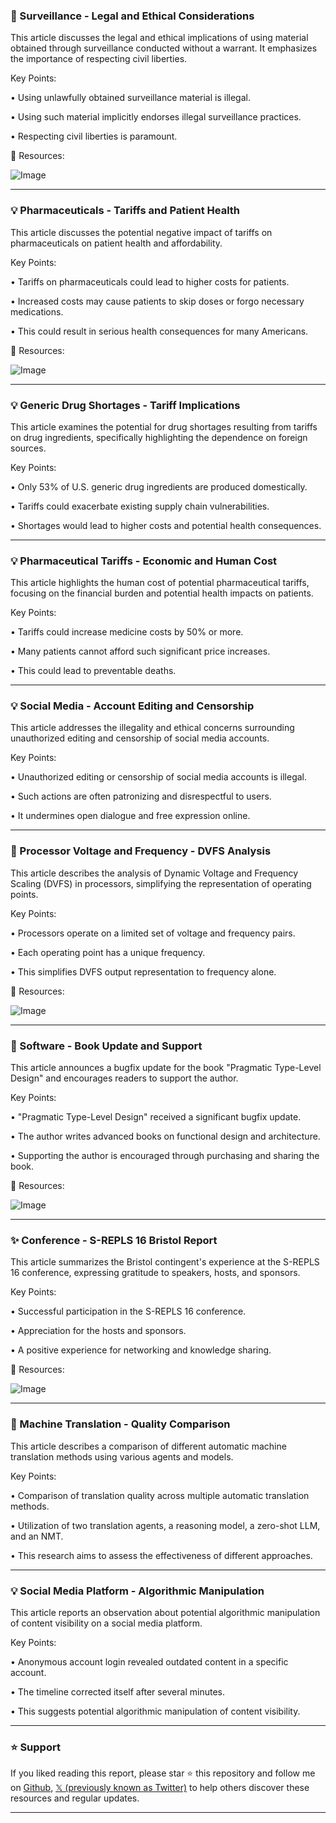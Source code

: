 ### 🤖 Surveillance - Legal and Ethical Considerations

This article discusses the legal and ethical implications of using material obtained through surveillance conducted without a warrant.  It emphasizes the importance of respecting civil liberties.

Key Points:

• Using unlawfully obtained surveillance material is illegal.


• Using such material implicitly endorses illegal surveillance practices.


•  Respecting civil liberties is paramount.



🔗 Resources:

![Image](https://pbs.twimg.com/media/Giuzv7bakAA3XJO?format=jpg&name=900x900)


---

### 💡 Pharmaceuticals - Tariffs and Patient Health

This article discusses the potential negative impact of tariffs on pharmaceuticals on patient health and affordability.

Key Points:

• Tariffs on pharmaceuticals could lead to higher costs for patients.


• Increased costs may cause patients to skip doses or forgo necessary medications.


•  This could result in serious health consequences for many Americans.



🔗 Resources:

![Image](https://pbs.twimg.com/media/GqZGJdMXMAEY3Dz?format=jpg&name=900x900)


---

### 💡 Generic Drug Shortages - Tariff Implications

This article examines the potential for drug shortages resulting from tariffs on drug ingredients, specifically highlighting the dependence on foreign sources.

Key Points:

• Only 53% of U.S. generic drug ingredients are produced domestically.


• Tariffs could exacerbate existing supply chain vulnerabilities.


• Shortages would lead to higher costs and potential health consequences.



---

### 💡 Pharmaceutical Tariffs - Economic and Human Cost

This article highlights the human cost of potential pharmaceutical tariffs, focusing on the financial burden and potential health impacts on patients.


Key Points:

• Tariffs could increase medicine costs by 50% or more.


• Many patients cannot afford such significant price increases.


• This could lead to preventable deaths.



---

### 💡 Social Media - Account Editing and Censorship

This article addresses the illegality and ethical concerns surrounding unauthorized editing and censorship of social media accounts.

Key Points:

• Unauthorized editing or censorship of social media accounts is illegal.


• Such actions are often patronizing and disrespectful to users.


• It undermines open dialogue and free expression online.


---

### 🤖 Processor Voltage and Frequency - DVFS Analysis

This article describes the analysis of Dynamic Voltage and Frequency Scaling (DVFS) in processors, simplifying the representation of operating points.

Key Points:

• Processors operate on a limited set of voltage and frequency pairs.


• Each operating point has a unique frequency.


• This simplifies DVFS output representation to frequency alone.



🔗 Resources:

![Image](https://pbs.twimg.com/tweet_video_thumb/GqXH1MubIAAt4zQ.jpg)


---

### 🚀 Software - Book Update and Support

This article announces a bugfix update for the book "Pragmatic Type-Level Design" and encourages readers to support the author.

Key Points:

• "Pragmatic Type-Level Design" received a significant bugfix update.


• The author writes advanced books on functional design and architecture.


• Supporting the author is encouraged through purchasing and sharing the book.



🔗 Resources:

![Image](https://pbs.twimg.com/media/GqKukk2boAAXXf3?format=jpg&name=small)


---

### ✨ Conference - S-REPLS 16 Bristol Report

This article summarizes the Bristol contingent's experience at the S-REPLS 16 conference, expressing gratitude to speakers, hosts, and sponsors.

Key Points:

• Successful participation in the S-REPLS 16 conference.


• Appreciation for the hosts and sponsors.


• A positive experience for networking and knowledge sharing.



🔗 Resources:

![Image](https://pbs.twimg.com/media/Gnmph_mXEAAtWxt?format=jpg&name=small)


---

### 🤖 Machine Translation - Quality Comparison

This article describes a comparison of different automatic machine translation methods using various agents and models.

Key Points:

• Comparison of translation quality across multiple automatic translation methods.


• Utilization of two translation agents, a reasoning model, a zero-shot LLM, and an NMT.


•  This research aims to assess the effectiveness of different approaches.



---

### 💡 Social Media Platform - Algorithmic Manipulation

This article reports an observation about potential algorithmic manipulation of content visibility on a social media platform.


Key Points:

• Anonymous account login revealed outdated content in a specific account.


• The timeline corrected itself after several minutes.


• This suggests potential algorithmic manipulation of content visibility.


---

### ⭐️ Support

If you liked reading this report, please star ⭐️ this repository and follow me on [Github](https://github.com/Drix10), [𝕏 (previously known as Twitter)](https://x.com/DRIX_10_) to help others discover these resources and regular updates.

---